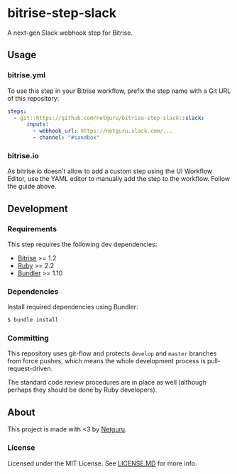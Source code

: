# bitrise-step-slack

A next-gen Slack webhook step for Bitrise.

## Usage

### bitrise.yml

To use this step in your Bitrise workflow, prefix the step name with a Git URL of this repository:


```yml
steps:
  - git::https://github.com/netguru/bitrise-step-slack::slack:
      inputs:
        - webhook_url: https://netguru.slack.com/...
        - channel: "#sandbox"
```

### bitrise.io

As bitrise.io doesn't allow to add a custom step using the UI Workflow Editor, use the YAML editor to manually add the step to the workflow. Follow the guide above.

## Development

### Requirements

This step requires the following dev dependencies:

- [Bitrise](https://bitrise.io) >= 1.2
- [Ruby](https://rvm.io) >= 2.2
- [Bundler](http://bundler.io) >= 1.10

### Dependencies

Install required dependencies using Bundler:

```bash
$ bundle install
```

### Committing

This repository uses git-flow and protects `develop` and `master` branches from force pushes, which means the whole development process is pull-request-driven.

The standard code review procedures are in place as well (although perhaps they should be done by Ruby developers).

## About

This project is made with <3 by [Netguru](https://netguru.co/opensource).

### License

Licensed under the MIT License. See [LICENSE.MD](LICENSE.MD) for more info.

